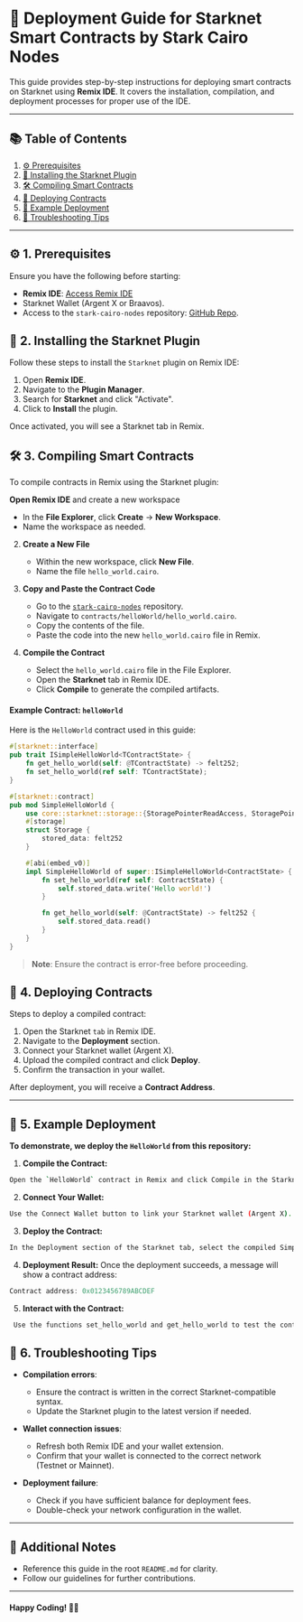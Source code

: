 # 🚀 Deployment Guide for Starknet Smart Contracts by Stark Cairo Nodes

This guide provides step-by-step instructions for deploying smart contracts on Starknet using **Remix IDE**. It covers the installation, compilation, and deployment processes for proper use of the IDE.

---

## 📚 Table of Contents
1. [⚙️ Prerequisites](#prerequisites)
2. [🔌 Installing the Starknet Plugin](#installing-the-starknet-plugin)
3. [🛠️ Compiling Smart Contracts](#compiling-smart-contracts)
4. [🚢 Deploying Contracts](#deploying-contracts)
5. [📄 Example Deployment](#example-deployment)
6. [🔗 Troubleshooting Tips](#troubleshooting-tips)

---

## ⚙️ 1. Prerequisites
Ensure you have the following before starting:
- **Remix IDE**: [Access Remix IDE](https://remix.ethereum.org/)
- Starknet Wallet (Argent X or Braavos).
- Access to the `stark-cairo-nodes` repository: [GitHub Repo](https://github.com/KaizeNodeLabs/stark-cairo-nodes).

## 🔌 2. Installing the Starknet Plugin
Follow these steps to install the `Starknet` plugin on Remix IDE:

1. Open **Remix IDE**.
2. Navigate to the **Plugin Manager**.
3. Search for **Starknet** and click "Activate".
4. Click to **Install** the plugin.

Once activated, you will see a Starknet tab in Remix.

## 🛠️ 3. Compiling Smart Contracts
To compile contracts in Remix using the Starknet plugin:

**Open Remix IDE** and create a new workspace
   - In the **File Explorer**, click **Create** → **New Workspace**.
   - Name the workspace as needed.

2. **Create a New File**
   - Within the new workspace, click **New File**.
   - Name the file `hello_world.cairo`.

3. **Copy and Paste the Contract Code**
   - Go to the [`stark-cairo-nodes`](https://github.com/KaizeNodeLabs/stark-cairo-nodes) repository.
   - Navigate to `contracts/helloWorld/hello_world.cairo`.
   - Copy the contents of the file.
   - Paste the code into the new `hello_world.cairo` file in Remix.

4. **Compile the Contract**
   - Select the `hello_world.cairo` file in the File Explorer.
   - Open the **Starknet** tab in Remix IDE.
   - Click **Compile** to generate the compiled artifacts.

#### **Example Contract: `helloWorld`**
Here is the `HelloWorld` contract used in this guide:

```rust
#[starknet::interface] 
pub trait ISimpleHelloWorld<TContractState> {
    fn get_hello_world(self: @TContractState) -> felt252;
    fn set_hello_world(ref self: TContractState);
}

#[starknet::contract]
pub mod SimpleHelloWorld {
    use core::starknet::storage::{StoragePointerReadAccess, StoragePointerWriteAccess};
    #[storage]
    struct Storage {
        stored_data: felt252
    }

    #[abi(embed_v0)]
    impl SimpleHelloWorld of super::ISimpleHelloWorld<ContractState> {
        fn set_hello_world(ref self: ContractState) {
            self.stored_data.write('Hello world!')
        }

        fn get_hello_world(self: @ContractState) -> felt252 {
            self.stored_data.read()
        }
    }
}
```

> **Note**: Ensure the contract is error-free before proceeding.

## 🚢 4. Deploying Contracts
Steps to deploy a compiled contract:

1. Open the Starknet `tab` in Remix IDE.
2. Navigate to the **Deployment** section.
3. Connect your Starknet wallet (Argent X).
4. Upload the compiled contract and click **Deploy**.
5. Confirm the transaction in your wallet.

After deployment, you will receive a **Contract Address**.

---

## 📄 5. Example Deployment
**To demonstrate, we deploy the `HelloWorld` from this repository:**

1. **Compile the Contract:** 
```bash
Open the `HelloWorld` contract in Remix and click Compile in the Starknet tab.
```

2. **Connect Your Wallet:** 
```bash
Use the Connect Wallet button to link your Starknet wallet (Argent X).
```

3. **Deploy the Contract:** 
```bash
In the Deployment section of the Starknet tab, select the compiled SimpleHelloWorld contract and click Deploy.
```

4. **Deployment Result:** Once the deployment succeeds, a message will show a contract address:
```rust
Contract address: 0x0123456789ABCDEF
```

5. **Interact with the Contract:**
```bash
 Use the functions set_hello_world and get_hello_world to test the contract.
 ```


## 🔗 6. Troubleshooting Tips
- **Compilation errors**: 
  - Ensure the contract is written in the correct Starknet-compatible syntax.
  - Update the Starknet plugin to the latest version if needed.

- **Wallet connection issues**:
  - Refresh both Remix IDE and your wallet extension.
  - Confirm that your wallet is connected to the correct network (Testnet or Mainnet).
  
- **Deployment failure**:
  - Check if you have sufficient balance for deployment fees.
  - Double-check your network configuration in the wallet.

---

## 📝 Additional Notes
- Reference this guide in the root `README.md` for clarity.
- Follow our guidelines for further contributions.

---

#### **Happy Coding!** 🎄🎅